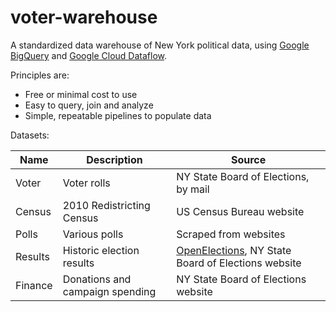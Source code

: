 # voter-warehouse

A standardized data warehouse of New York political data, using [Google BigQuery](https://cloud.google.com/bigquery) and [Google Cloud Dataflow](https://cloud.google.com/dataflow).

Principles are:
* Free or minimal cost to use
* Easy to query, join and analyze
* Simple, repeatable pipelines to populate data

Datasets:

| Name     | Description               | Source                               |
|----------|---------------------------|--------------------------------------|
| Voter    | Voter rolls               | NY State Board of Elections, by mail |
| Census   | 2010 Redistricting Census | US Census Bureau website             |
| Polls    | Various polls             | Scraped from websites                |
| Results  | Historic election results | [OpenElections](http://github.com/openelections), NY State Board of Elections website |
| Finance  | Donations and campaign spending | NY State Board of Elections website |
